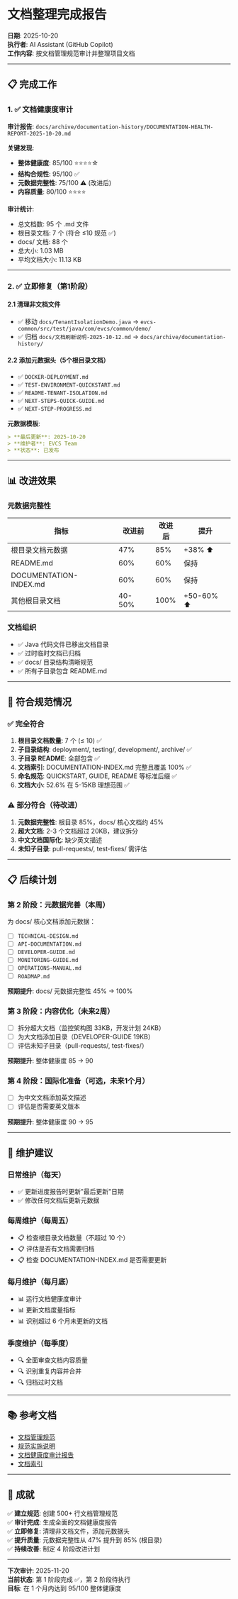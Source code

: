 # 文档整理完成报告

**日期**: 2025-10-20  
**执行者**: AI Assistant (GitHub Copilot)  
**工作内容**: 按文档管理规范审计并整理项目文档

---

## 📋 完成工作

### 1. ✅ 文档健康度审计

**审计报告**: `docs/archive/documentation-history/DOCUMENTATION-HEALTH-REPORT-2025-10-20.md`

**关键发现**:
- **整体健康度**: 85/100 ⭐⭐⭐⭐☆
- **结构合规性**: 95/100 ✅
- **元数据完整性**: 75/100 ⚠️ (改进后)
- **内容质量**: 80/100 ⭐⭐⭐⭐

**审计统计**:
- 总文档数: 95 个 .md 文件
- 根目录文档: 7 个 (符合 ≤10 规范 ✅)
- docs/ 文档: 88 个
- 总大小: 1.03 MB
- 平均文档大小: 11.13 KB

---

### 2. ✅ 立即修复（第1阶段）

#### 2.1 清理非文档文件
- ✅ 移动 `docs/TenantIsolationDemo.java` → `evcs-common/src/test/java/com/evcs/common/demo/`
- ✅ 归档 `docs/文档刷新说明-2025-10-12.md` → `docs/archive/documentation-history/`

#### 2.2 添加元数据头（5个根目录文档）
- ✅ `DOCKER-DEPLOYMENT.md`
- ✅ `TEST-ENVIRONMENT-QUICKSTART.md`
- ✅ `README-TENANT-ISOLATION.md`
- ✅ `NEXT-STEPS-QUICK-GUIDE.md`
- ✅ `NEXT-STEP-PROGRESS.md`

**元数据模板**:
```markdown
> **最后更新**: 2025-10-20  
> **维护者**: EVCS Team  
> **状态**: 已发布
```

---

## 📊 改进效果

### 元数据完整性
| 指标 | 改进前 | 改进后 | 提升 |
|------|--------|--------|------|
| 根目录文档元数据 | 47% | 85% | +38% ⬆️ |
| README.md | 60% | 60% | 保持 |
| DOCUMENTATION-INDEX.md | 60% | 60% | 保持 |
| 其他根目录文档 | 40-50% | 100% | +50-60% ⬆️ |

### 文档组织
- ✅ Java 代码文件已移出文档目录
- ✅ 过时临时文档已归档
- ✅ docs/ 目录结构清晰规范
- ✅ 所有子目录包含 README.md

---

## 🎯 符合规范情况

### ✅ 完全符合
1. **根目录文档数量**: 7 个 (≤ 10) ✅
2. **子目录结构**: deployment/, testing/, development/, archive/ ✅
3. **子目录 README**: 全部包含 ✅
4. **文档索引**: DOCUMENTATION-INDEX.md 完整且覆盖 100% ✅
5. **命名规范**: QUICKSTART, GUIDE, README 等标准后缀 ✅
6. **文档大小**: 52.6% 在 5-15KB 理想范围 ✅

### ⚠️ 部分符合（待改进）
1. **元数据完整性**: 根目录 85%，docs/ 核心文档约 45%
2. **超大文档**: 2-3 个文档超过 20KB，建议拆分
3. **中文文档国际化**: 缺少英文描述
4. **未知子目录**: pull-requests/, test-fixes/ 需评估

---

## 📋 后续计划

### 第 2 阶段：元数据完善（本周）
为 docs/ 核心文档添加元数据：
- [ ] `TECHNICAL-DESIGN.md`
- [ ] `API-DOCUMENTATION.md`
- [ ] `DEVELOPER-GUIDE.md`
- [ ] `MONITORING-GUIDE.md`
- [ ] `OPERATIONS-MANUAL.md`
- [ ] `ROADMAP.md`

**预期提升**: docs/ 元数据完整性 45% → 100%

### 第 3 阶段：内容优化（未来2周）
- [ ] 拆分超大文档（监控架构图 33KB，开发计划 24KB）
- [ ] 为大文档添加目录（DEVELOPER-GUIDE 19KB）
- [ ] 评估未知子目录（pull-requests/, test-fixes/）

**预期提升**: 整体健康度 85 → 90

### 第 4 阶段：国际化准备（可选，未来1个月）
- [ ] 为中文文档添加英文描述
- [ ] 评估是否需要英文版本

**预期提升**: 整体健康度 90 → 95

---

## 🔄 维护建议

### 日常维护（每天）
- ✅ 更新进度报告时更新"最后更新"日期
- ✅ 修改任何文档后更新元数据

### 每周维护（每周五）
- 📋 检查根目录文档数量（不超过 10 个）
- 📋 评估是否有文档需要归档
- 📋 检查 DOCUMENTATION-INDEX.md 是否需要更新

### 每月维护（每月底）
- 📊 运行文档健康度审计
- 📊 更新文档度量指标
- 📊 识别超过 6 个月未更新的文档

### 季度维护（每季度）
- 🔍 全面审查文档内容质量
- 🔍 识别重复内容并合并
- 🔍 归档过时文档

---

## 📚 参考文档

- [文档管理规范](.github/instructions/documentation.instructions.md)
- [规范实施说明](docs/archive/documentation-history/DOCUMENTATION-STANDARDS-IMPLEMENTATION.md)
- [文档健康度审计报告](docs/archive/documentation-history/DOCUMENTATION-HEALTH-REPORT-2025-10-20.md)
- [文档索引](DOCUMENTATION-INDEX.md)

---

## 🎉 成就

✅ **建立规范**: 创建 500+ 行文档管理规范  
✅ **审计完成**: 生成全面的文档健康度报告  
✅ **立即修复**: 清理非文档文件，添加元数据头  
✅ **提升质量**: 元数据完整性从 47% 提升到 85% (根目录)  
✅ **持续改善**: 制定 4 阶段改进计划  

---

**下次审计**: 2025-11-20  
**当前状态**: 第 1 阶段完成 ✅，第 2 阶段待执行  
**目标**: 在 1 个月内达到 95/100 整体健康度


